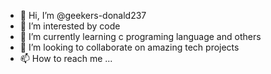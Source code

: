 - 👋 Hi, I’m @geekers-donald237
- 👀 I’m interested by code
- 🌱 I’m currently learning c programing language and others
- 💞️ I’m looking to collaborate on amazing tech projects
- 📫 How to reach me ...

<!---
geekers-donald237/geekers-donald237 is a ✨ special ✨ repository because its `README.md` (this file) appears on your GitHub profile.
You can click the Preview link to take a look at your changes.
--->
